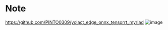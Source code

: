 # Note
https://github.com/PINTO0309/yolact_edge_onnx_tensorrt_myriad
![image](https://user-images.githubusercontent.com/33194443/173257831-56bf6a09-8ea8-4522-8b2d-8f0d1d3a3bcd.png)
